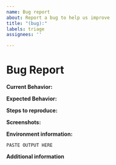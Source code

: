 ```yaml
---
name: Bug report
about: Report a bug to help us improve
title: "(bug):"
labels: triage
assignees: ''

---
```


<!--
IMPORTANT: PLEASE READ

WARNING: Failure to follow the issue template guidelines below will result in the issue being immediately closed.
-->
# Bug Report

**Current Behavior:**
<!-- A clear and concise description of what the bug is. -->

**Expected Behavior:**
<!-- Describe what the behavior should be without the bug. -->

**Steps to reproduce:**
<!-- If you are able to illustrate the bug with an example, please provide steps to reproduce. -->

**Screenshots:**
<!-- If applicable, add screenshots to help explain your problem. -->

**Environment information:**
<!--
Paste the output from the `npx cap doctor` command into the code block below. This will provide the versions of Capacitor packages and related dependencies.
-->

```
PASTE OUTPUT HERE
```

**Additional information**
<!-- Add any other context about the problem here. -->
